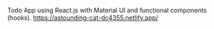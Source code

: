 Todo App using React.js with Material UI and functional components (hooks).
https://astounding-cat-dc4355.netlify.app/

